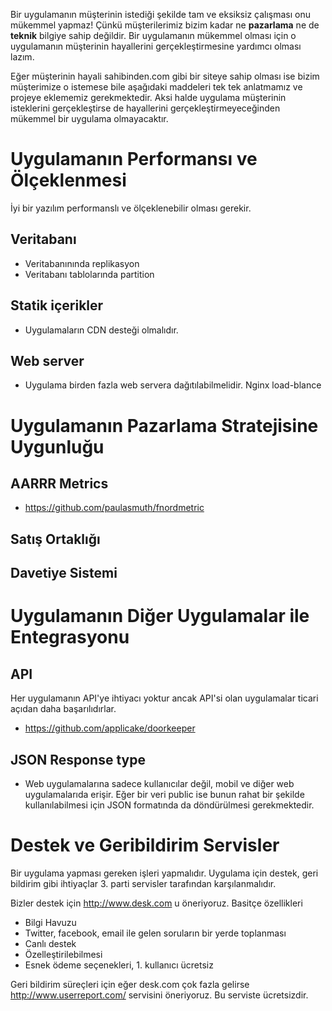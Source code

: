 Bir uygulamanın müşterinin istediği şekilde tam ve eksiksiz çalışması onu mükemmel yapmaz! Çünkü müşterilerimiz bizim
kadar ne **pazarlama** ne de **teknik** bilgiye sahip değildir. Bir uygulamanın mükemmel olması için o uygulamanın 
müşterinin hayallerini gerçekleştirmesine yardımcı olması lazım.

Eğer müşterinin hayali sahibinden.com gibi bir siteye sahip olması ise bizim müşterimize o istemese bile aşağıdaki 
maddeleri tek tek anlatmamız ve projeye eklememiz gerekmektedir. Aksi halde uygulama müşterinin isteklerini gerçekleştirse
de hayallerini gerçekleştirmeyeceğinden mükemmel bir uygulama olmayacaktır.

# Uygulamanın Performansı ve Ölçeklenmesi

İyi bir yazılım performanslı ve ölçeklenebilir olması gerekir.

## Veritabanı

* Veritabanınında replikasyon
* Veritabanı tablolarında partition

## Statik içerikler

* Uygulamaların CDN desteği olmalıdır.

## Web server

* Uygulama birden fazla web servera dağıtılabilmelidir. Nginx load-blance

# Uygulamanın Pazarlama Stratejisine Uygunluğu

## AARRR Metrics

* https://github.com/paulasmuth/fnordmetric

## Satış Ortaklığı

## Davetiye Sistemi

# Uygulamanın Diğer Uygulamalar ile Entegrasyonu

## API

Her uygulamanın API'ye ihtiyacı yoktur ancak API'si olan uygulamalar ticari açıdan daha başarılıdırlar.

* https://github.com/applicake/doorkeeper

## JSON Response type

* Web uygulamalarına sadece kullanıcılar değil, mobil ve diğer web uygulamalarıda erişir. Eğer bir veri public ise bunun rahat bir şekilde kullanılabilmesi için JSON formatında da döndürülmesi gerekmektedir.

# Destek ve Geribildirim Servisler

Bir uygulama yapması gereken işleri yapmalıdır. Uygulama için destek, geri bildirim gibi ihtiyaçlar 3. parti servisler 
tarafından karşılanmalıdır.

Bizler destek için http://www.desk.com u öneriyoruz. Basitçe özellikleri

* Bilgi Havuzu
* Twitter, facebook, email ile gelen soruların bir yerde toplanması
* Canlı destek
* Özelleştirilebilmesi
* Esnek ödeme seçenekleri, 1. kullanıcı ücretsiz

Geri bildirim süreçleri için eğer desk.com çok fazla gelirse http://www.userreport.com/ servisini öneriyoruz. Bu serviste
ücretsizdir.



